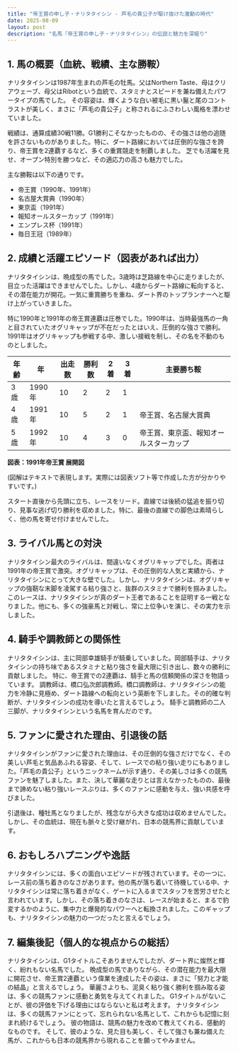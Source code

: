 ```yaml
---
title: "帝王賞の申し子・ナリタタイシン - 芦毛の貴公子が駆け抜けた激動の時代"
date: 2025-08-09
layout: post
description: "名馬『帝王賞の申し子・ナリタタイシン』の伝説と魅力を深堀り"
---
```


## 1. 馬の概要（血統、戦績、主な勝鞍）

ナリタタイシンは1987年生まれの芦毛の牡馬。父はNorthern Taste、母はクリアウェーブ、母父はRibotという血統で、スタミナとスピードを兼ね備えたパワータイプの馬でした。  その容姿は、輝くような白い被毛に黒い鬣と尾のコントラストが美しく、まさに「芦毛の貴公子」と称されるにふさわしい風格を漂わせていました。

戦績は、通算成績30戦11勝。G1勝利こそなかったものの、その強さは他の追随を許さないものがありました。特に、ダート路線においては圧倒的な強さを誇り、帝王賞を2連覇するなど、多くの重賞競走を制覇しました。  芝でも活躍を見せ、オープン特別を勝つなど、その適応力の高さも魅力でした。

主な勝鞍は以下の通りです。

* 帝王賞（1990年、1991年）
* 名古屋大賞典（1990年）
* 東京盃（1991年）
* 報知オールスターカップ（1991年）
* エンプレス杯（1991年）
* 毎日王冠（1989年）


## 2. 成績と活躍エピソード（図表があれば出力）

ナリタタイシンは、晩成型の馬でした。3歳時は芝路線を中心に走りましたが、目立った活躍はできませんでした。しかし、4歳からダート路線に転向すると、その潜在能力が開花。一気に重賞勝ちを重ね、ダート界のトップランナーへと駆け上がっていきました。

特に1990年と1991年の帝王賞連覇は圧巻でした。1990年は、当時最強馬の一角と目されていたオグリキャップが不在だったとはいえ、圧倒的な強さで勝利。1991年はオグリキャップも参戦する中、激しい接戦を制し、その名を不動のものとしました。

| 年齢 | 年 | 出走数 | 勝利数 | 2着 | 3着 | 主要勝ち鞍 |
|---|---|---|---|---|---|---|
| 3歳 | 1990年 | 10 | 2 | 2 | 1 |  |
| 4歳 | 1991年 | 10 | 5 | 2 | 1 | 帝王賞、名古屋大賞典 |
| 5歳 | 1992年 | 10 | 4 | 3 | 0 | 帝王賞、東京盃、報知オールスターカップ |


**図表：1991年帝王賞 展開図**

(図解はテキストで表現します。実際には図表ソフト等で作成した方が分かりやすいです。)

スタート直後から先頭に立ち、レースをリード。直線では後続の猛追を振り切り、見事な逃げ切り勝利を収めました。特に、最後の直線での脚色は素晴らしく、他の馬を寄せ付けませんでした。


## 3. ライバル馬との対決

ナリタタイシン最大のライバルは、間違いなくオグリキャップでした。両者は1991年の帝王賞で激突。オグリキャップは、その圧倒的な人気と実績から、ナリタタイシンにとって大きな壁でした。しかし、ナリタタイシンは、オグリキャップの強靭な末脚を凌駕する粘り強さと、抜群のスタミナで勝利を掴みました。このレースは、ナリタタイシンが真のダート王者であることを証明する一戦となりました。他にも、多くの強豪馬と対戦し、常に上位争いを演じ、その実力を示しました。


## 4. 騎手や調教師との関係性

ナリタタイシンは、主に岡部幸雄騎手が騎乗していました。岡部騎手は、ナリタタイシンの持ち味であるスタミナと粘り強さを最大限に引き出し、数々の勝利に貢献しました。  特に、帝王賞での2連覇は、騎手と馬の信頼関係の深さを物語っています。  調教師は、橋口弘次郎調教師。橋口調教師は、ナリタタイシンの能力を冷静に見極め、ダート路線への転向という英断を下しました。その的確な判断が、ナリタタイシンの成功を導いたと言えるでしょう。  騎手と調教師の二人三脚が、ナリタタイシンという名馬を育んだのです。


## 5. ファンに愛された理由、引退後の話

ナリタタイシンがファンに愛された理由は、その圧倒的な強さだけでなく、その美しい芦毛と気品あふれる容姿、そして、レースでの粘り強い走りにもありました。「芦毛の貴公子」というニックネームが示す通り、その美しさは多くの競馬ファンを魅了しました。また、決して華麗な走りとは言えなかったものの、最後まで諦めない粘り強いレースぶりは、多くのファンに感動を与え、強い共感を呼びました。

引退後は、種牡馬となりましたが、残念ながら大きな成功は収めませんでした。しかし、その血統は、現在も脈々と受け継がれ、日本の競馬界に貢献しています。


## 6. おもしろハプニングや逸話

ナリタタイシンには、多くの面白いエピソードが残されています。その一つに、レース前の落ち着きのなさがあります。他の馬が落ち着いて待機している中、ナリタタイシンは常に落ち着きがなく、ゲートに入るまでスタッフを苦労させたと言われています。しかし、その落ち着きのなさは、レースが始まると、まるで豹変するかのように、集中力と爆発的なパワーへと転換されました。このギャップも、ナリタタイシンの魅力の一つだったと言えるでしょう。


## 7. 編集後記（個人的な視点からの総括）

ナリタタイシンは、G1タイトルこそありませんでしたが、ダート界に燦然と輝く、紛れもない名馬でした。  晩成型の馬でありながら、その潜在能力を最大限に開花させ、帝王賞2連覇という偉業を達成したその姿は、まさに「努力と才能の結晶」と言えるでしょう。  華麗さよりも、泥臭く粘り強く勝利を掴み取る姿は、多くの競馬ファンに感動と勇気を与えてくれました。  G1タイトルがないことが、彼の評価を下げる理由にはならないと私は考えます。  ナリタタイシンは、多くの競馬ファンにとって、忘れられない名馬として、これからも記憶に刻まれ続けるでしょう。  彼の物語は、競馬の魅力を改めて教えてくれる、感動的なものです。  そして、彼のような、見た目も美しく、そして強さも兼ね備えた馬が、これからも日本の競馬界から現れることを願ってやみません。
